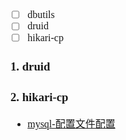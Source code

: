 <font face="Simsun" size=3>

- [ ] dbutils
- [ ] druid
- [ ] hikari-cp

### 1. druid

### 2. hikari-cp

- [mysql-配置文件配置](https://github.com/brettwooldridge/HikariCP/wiki/MySQL-Configuration)

</font>